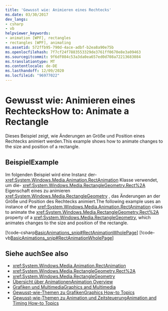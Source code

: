 ```yaml
---
title: 'Gewusst wie: Animieren eines Rechtecks'
ms.date: 03/30/2017
dev_langs:
- csharp
- vb
helpviewer_keywords:
- animation [WPF], rectangles
- rectangles [WPF], animating
ms.assetid: 572ffb95-790d-4ace-adbf-b2ea8a90e75b
ms.openlocfilehash: 7f7cf24f7883553329de3761ff0670e8e3a09463
ms.sourcegitcommit: 9f6df084c53a3da0ea657ed0d708a72213683084
ms.translationtype: MT
ms.contentlocale: de-DE
ms.lasthandoff: 12/09/2020
ms.locfileid: "96977022"
---
```

# <a name="how-to-animate-a-rectangle"></a><span data-ttu-id="9b02a-102">Gewusst wie: Animieren eines Rechtecks</span><span class="sxs-lookup"><span data-stu-id="9b02a-102">How to: Animate a Rectangle</span></span>
<span data-ttu-id="9b02a-103">Dieses Beispiel zeigt, wie Änderungen an Größe und Position eines Rechtecks animiert werden.</span><span class="sxs-lookup"><span data-stu-id="9b02a-103">This example shows how to animate changes to the size and position of a rectangle.</span></span>  
  
## <a name="example"></a><span data-ttu-id="9b02a-104">Beispiel</span><span class="sxs-lookup"><span data-stu-id="9b02a-104">Example</span></span>  
 <span data-ttu-id="9b02a-105">Im folgenden Beispiel wird eine Instanz der- <xref:System.Windows.Media.Animation.RectAnimation> Klasse verwendet, um die- <xref:System.Windows.Media.RectangleGeometry.Rect%2A> Eigenschaft eines zu animieren <xref:System.Windows.Media.RectangleGeometry> , das Änderungen an der Größe und Position des Rechtecks animiert.</span><span class="sxs-lookup"><span data-stu-id="9b02a-105">The following example uses an instance of the <xref:System.Windows.Media.Animation.RectAnimation> class to animate the <xref:System.Windows.Media.RectangleGeometry.Rect%2A> property of a <xref:System.Windows.Media.RectangleGeometry>, which animates changes to the size and position of the rectangle.</span></span>  
  
 [!code-csharp[BasicAnimations_snip#RectAnimationWholePage](~/samples/snippets/csharp/VS_Snippets_Wpf/BasicAnimations_snip/CSharp/RectAnimationExample.cs#rectanimationwholepage)]
 [!code-vb[BasicAnimations_snip#RectAnimationWholePage](~/samples/snippets/visualbasic/VS_Snippets_Wpf/BasicAnimations_snip/VisualBasic/RectAnimationExample.vb#rectanimationwholepage)]  
  
## <a name="see-also"></a><span data-ttu-id="9b02a-106">Siehe auch</span><span class="sxs-lookup"><span data-stu-id="9b02a-106">See also</span></span>

- <xref:System.Windows.Media.Animation.RectAnimation>
- <xref:System.Windows.Media.RectangleGeometry.Rect%2A>
- <xref:System.Windows.Media.RectangleGeometry>
- [<span data-ttu-id="9b02a-107">Übersicht über Animationen</span><span class="sxs-lookup"><span data-stu-id="9b02a-107">Animation Overview</span></span>](animation-overview.md)
- [<span data-ttu-id="9b02a-108">Grafiken und Multimedia</span><span class="sxs-lookup"><span data-stu-id="9b02a-108">Graphics and Multimedia</span></span>](index.md)
- [<span data-ttu-id="9b02a-109">Gewusst-wie-Themen zu Grafiken</span><span class="sxs-lookup"><span data-stu-id="9b02a-109">Graphics How-to Topics</span></span>](graphics-how-to-topics.md)
- [<span data-ttu-id="9b02a-110">Gewusst-wie-Themen zu Animation und Zeitsteuerung</span><span class="sxs-lookup"><span data-stu-id="9b02a-110">Animation and Timing How-to Topics</span></span>](animation-and-timing-how-to-topics.md)
